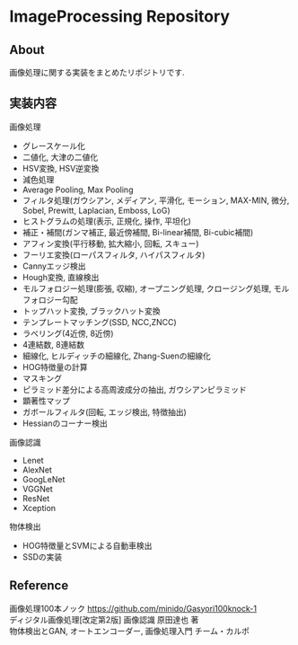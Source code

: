 # ImageProcessing Repository

## About
画像処理に関する実装をまとめたリポジトリです.

## 実装内容
画像処理
- グレースケール化  
- 二値化, 大津の二値化  
- HSV変換, HSV逆変換  
- 減色処理  
- Average Pooling, Max Pooling  
- フィルタ処理(ガウシアン, メディアン, 平滑化, モーション, MAX-MIN, 微分, Sobel, Prewitt, Laplacian, Emboss, LoG)  
- ヒストグラムの処理(表示, 正規化, 操作, 平坦化)  
- 補正・補間(ガンマ補正, 最近傍補間, Bi-linear補間, Bi-cubic補間)  
- アフィン変換(平行移動, 拡大縮小, 回転, スキュー)  
- フーリエ変換(ローパスフィルタ, ハイパスフィルタ)  
- Cannyエッジ検出  
- Hough変換, 直線検出   
- モルフォロジー処理(膨張, 収縮), オープニング処理, クロージング処理, モルフォロジー勾配  
- トップハット変換, ブラックハット変換  
- テンプレートマッチング(SSD, NCC,ZNCC)  
- ラベリング(4近傍, 8近傍)  
- 4連結数, 8連結数  
- 細線化, ヒルディッチの細線化, Zhang-Suenの細線化  
- HOG特徴量の計算  
- マスキング
- ピラミッド差分による高周波成分の抽出, ガウシアンピラミッド  
- 顕著性マップ  
- ガボールフィルタ(回転, エッジ検出, 特徴抽出)  
- Hessianのコーナー検出  

画像認識
- Lenet  
- AlexNet  
- GoogLeNet  
- VGGNet  
- ResNet  
- Xception  

物体検出
- HOG特徴量とSVMによる自動車検出  
- SSDの実装

## Reference
画像処理100本ノック https://github.com/minido/Gasyori100knock-1  
ディジタル画像処理[改定第2版]
画像認識 原田達也 著  
物体検出とGAN, オートエンコーダー, 画像処理入門 チーム・カルポ